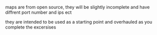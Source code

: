 maps are from open source, they will be slightly incomplete and have diffrent port number and ips ect 

they are intended to be used as a starting point and overhauled as you complete the excersises 

